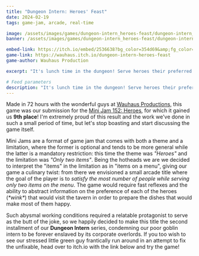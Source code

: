 ```yaml
---
title: "Dungeon Intern: Heroes' Feast"
date: 2024-02-19
tags: game-jam, arcade, real-time

image: /assets/images/games/dungeon-intern_heroes-feast/dungeon-intern_heroes-feast_cover.png
banner: /assets/images/games/dungeon-intern_heroes-feast/dungeon-intern_heroes-feast_banner.png

embed-link: https://itch.io/embed/2536638?bg_color=354d69&amp;fg_color=d9d9d9&amp;link_color=ea6b22&amp;border_color=ea6b22
game-link: https://wauhaus.itch.io/dungeon-intern-heroes-feast
game-author: Wauhaus Production

excerpt: "It's lunch time in the dungeon! Serve heroes their preferred food, but with a catch: the Dungeon Kitchen can only have two items on its menu! Made in 72 hours with the guys at Wauhaus Productions for the Mini Jam 152: ''Heroes'' and ''Only two items''."

# Feed parameters
description: "It's lunch time in the dungeon! Serve heroes their preferred food, but with a catch: the Dungeon Kitchen can only have two items on its menu! Made in 72 hours with the guys at Wauhaus Productions for the Mini Jam 152: ''Heroes'' and ''Only two items''."
---
```


Made in 72 hours with the wonderful guys at [Wauhaus Productions](https://wauhaus.itch.io/), this game was our submission for the [Mini Jam 152: Heroes](https://itch.io/jam/mini-jam-152-heroes), for which it gained us **9th place**!
I'm extremely proud of this result and the work we've done in such a small period of time, but let's stop boasting and start discussing the game itself.

Mini Jams are a format of game jam that comes with both a theme and a limitation, where the former is optional and tends to be more general while the latter is a mandatory restriction: this time the theme was *"Heroes"* and the limitation was *"Only two items"*.
Being the hotheads we are we decided to interpret the "items" in the limitation as in "items on a menu", giving our game a culinary twist: from there we envisioned a small arcade title where the goal of the player is to *satisfy the most number of people while serving only two items on the menu*.
The game would require fast reflexes and the ability to abstract information on the preference of each of the heroes (*\*wink\**) that would visit the tavern in order to prepare the dishes that would make most of them happy.

Such abysmal working conditions required a relatable protagonist to serve as the butt of the joke, so we happily decided to make this title the second installment of our **Dungeon Intern** series, condemning our poor goblin intern to be forever enslaved by its corporate overlords.
If you too wish to see our stressed little green guy frantically run around in an attempt to fix the unfixable, head over to itch.io with the link below and try the game!
